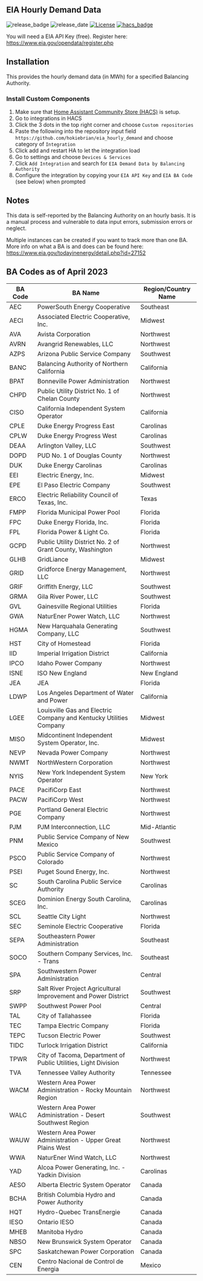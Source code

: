 ## EIA Hourly Demand Data

![release_badge](https://img.shields.io/github/v/release/hokiebrian/eia_hourly_demand?style=for-the-badge)
![release_date](https://img.shields.io/github/release-date/hokiebrian/eia_hourly_demand?style=for-the-badge)
[![License](https://img.shields.io/github/license/hokiebrian/eia_hourly_demand?style=for-the-badge)](https://opensource.org/licenses/Apache-2.0)
[![hacs_badge](https://img.shields.io/badge/HACS-Custom-orange.svg?style=for-the-badge)](https://github.com/custom-components/hacs)

You will need a EIA API Key (free). Register here: https://www.eia.gov/opendata/register.php

## Installation

This provides the hourly demand data (in MWh) for a specified Balancing Authority.

### Install Custom Components

1) Make sure that [Home Assistant Community Store (HACS)](https://github.com/custom-components/hacs) is setup.
2) Go to integrations in HACS
3) Click the 3 dots in the top right corner and choose `Custom repositories`
4) Paste the following into the repository input field `https://github.com/hokiebrian/eia_hourly_demand` and choose category of `Integration`
5) Click add and restart HA to let the integration load
6) Go to settings and choose `Devices & Services`
7) Click `Add Integration` and search for `EIA Demand Data by Balancing Authority`
8) Configure the integration by copying your `EIA API Key` and `EIA BA Code` (see below) when prompted

## Notes

This data is self-reported by the Balancing Authority on an hourly basis. It is a manual process and vulnerable to data input errors, submission errors or neglect.

Multiple instances can be created if you want to track more than one BA. More info on what a BA is and does can be found here: https://www.eia.gov/todayinenergy/detail.php?id=27152

## BA Codes as of April 2023

| BA Code | BA Name                                                            | Region/Country Name |
|---------|--------------------------------------------------------------------|---------------------|
| AEC     | PowerSouth Energy Cooperative                                      | Southeast           |
| AECI    | Associated Electric Cooperative, Inc.                              | Midwest             |
| AVA     | Avista Corporation                                                 | Northwest           |
| AVRN    | Avangrid Renewables, LLC                                           | Northwest           |
| AZPS    | Arizona Public Service Company                                     | Southwest           |
| BANC    | Balancing Authority of Northern California                         | California          |
| BPAT    | Bonneville Power Administration                                    | Northwest           |
| CHPD    | Public Utility District No. 1 of Chelan County                     | Northwest           |
| CISO    | California Independent System Operator                             | California          |
| CPLE    | Duke Energy Progress East                                          | Carolinas           |
| CPLW    | Duke Energy Progress West                                          | Carolinas           |
| DEAA    | Arlington Valley, LLC                                              | Southwest           |
| DOPD    | PUD No. 1 of Douglas County                                        | Northwest           |
| DUK     | Duke Energy Carolinas                                              | Carolinas           |
| EEI     | Electric Energy, Inc.                                              | Midwest             |
| EPE     | El Paso Electric Company                                           | Southwest           |
| ERCO    | Electric Reliability Council of Texas, Inc.                        | Texas               |
| FMPP    | Florida Municipal Power Pool                                       | Florida             |
| FPC     | Duke Energy Florida, Inc.                                          | Florida             |
| FPL     | Florida Power & Light Co.                                          | Florida             |
| GCPD    | Public Utility District No. 2 of Grant County, Washington          | Northwest           |
| GLHB    | GridLiance                                                         | Midwest             |
| GRID    | Gridforce Energy Management, LLC                                   | Northwest           |
| GRIF    | Griffith Energy, LLC                                               | Southwest           |
| GRMA    | Gila River Power, LLC                                              | Southwest           |
| GVL     | Gainesville Regional Utilities                                     | Florida             |
| GWA     | NaturEner Power Watch, LLC                                         | Northwest           |
| HGMA    | New Harquahala Generating Company, LLC                             | Southwest           |
| HST     | City of Homestead                                                  | Florida             |
| IID     | Imperial Irrigation District                                       | California          |
| IPCO    | Idaho Power Company                                                | Northwest           |
| ISNE    | ISO New England                                                    | New England         |
| JEA     | JEA                                                                | Florida             |
| LDWP    | Los Angeles Department of Water and Power                          | California          |
| LGEE    | Louisville Gas and Electric Company and Kentucky Utilities Company | Midwest             |
| MISO    | Midcontinent Independent System Operator, Inc.                     | Midwest             |
| NEVP    | Nevada Power Company                                               | Northwest           |
| NWMT    | NorthWestern Corporation                                           | Northwest           |
| NYIS    | New York Independent System Operator                               | New York            |
| PACE    | PacifiCorp East                                                    | Northwest           |
| PACW    | PacifiCorp West                                                    | Northwest           |
| PGE     | Portland General Electric Company                                  | Northwest           |
| PJM     | PJM Interconnection, LLC                                           | Mid-Atlantic        |
| PNM     | Public Service Company of New Mexico                               | Southwest           |
| PSCO    | Public Service Company of Colorado                                 | Northwest           |
| PSEI    | Puget Sound Energy, Inc.                                           | Northwest           |
| SC      | South Carolina Public Service Authority                            | Carolinas           |
| SCEG    | Dominion Energy South Carolina, Inc.                               | Carolinas           |
| SCL     | Seattle City Light                                                 | Northwest           |
| SEC     | Seminole Electric Cooperative                                      | Florida             |
| SEPA    | Southeastern Power Administration                                  | Southeast           |
| SOCO    | Southern Company Services, Inc. - Trans                            | Southeast           |
| SPA     | Southwestern Power Administration                                  | Central             |
| SRP     | Salt River Project Agricultural Improvement and Power District     | Southwest           |
| SWPP    | Southwest Power Pool                                               | Central             |
| TAL     | City of Tallahassee                                                | Florida             |
| TEC     | Tampa Electric Company                                             | Florida             |
| TEPC    | Tucson Electric Power                                              | Southwest           |
| TIDC    | Turlock Irrigation District                                        | California          |
| TPWR    | City of Tacoma, Department of Public Utilities, Light Division     | Northwest           |
| TVA     | Tennessee Valley Authority                                         | Tennessee           |
| WACM    | Western Area Power Administration - Rocky Mountain Region          | Northwest           |
| WALC    | Western Area Power Administration - Desert Southwest Region        | Southwest           |
| WAUW    | Western Area Power Administration - Upper Great Plains West        | Northwest           |
| WWA     | NaturEner Wind Watch, LLC                                          | Northwest           |
| YAD     | Alcoa Power Generating, Inc. - Yadkin Division                     | Carolinas           |
| AESO    | Alberta Electric System Operator                                   | Canada              |
| BCHA    | British Columbia Hydro and Power Authority                         | Canada              |
| HQT     | Hydro-Quebec TransEnergie                                          | Canada              |
| IESO    | Ontario IESO                                                       | Canada              |
| MHEB    | Manitoba Hydro                                                     | Canada              |
| NBSO    | New Brunswick System Operator                                      | Canada              |
| SPC     | Saskatchewan Power Corporation                                     | Canada              |
| CEN     | Centro Nacional de Control de Energia                              | Mexico              |


